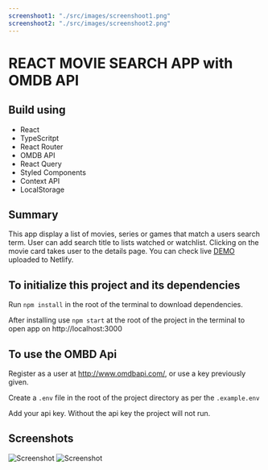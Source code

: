 ```yaml
---
screenshoot1: "./src/images/screenshoot1.png"
screenshoot2: "./src/images/screenshoot2.png"
---
```


# REACT MOVIE SEARCH APP with OMDB API

## Build using

- React
- TypeScritpt
- React Router
- OMDB API
- React Query
- Styled Components
- Context API
- LocalStorage

## Summary

This app display a list of movies, series or games that match a users search term. User can add search title to lists watched or watchlist. Clicking on the movie card takes user to the details page. You can check live [DEMO](https://movie-app-ts.netlify.app) uploaded to Netlify.

## To initialize this project and its dependencies

Run `npm install` in the root of the terminal to download dependencies.

After installing use `npm start` at the root of the project in the terminal to open app on http://localhost:3000

## To use the OMBD Api

Register as a user at http://www.omdbapi.com/, or use a key previously given.

Create a `.env` file in the root of the project directory as per the `.example.env`

Add your api key. Without the api key the project will not run.

## Screenshots

![Screenshot](screenshoot1.png)
![Screenshot](screenshoot2.png)
